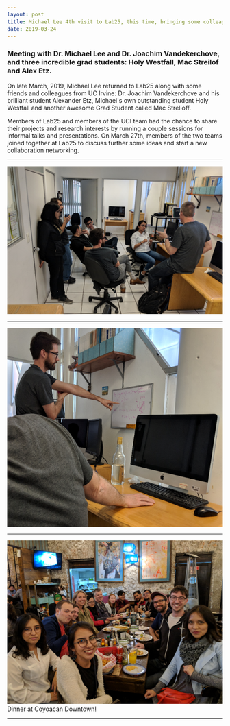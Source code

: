 ```yaml
---
layout: post
title: Michael Lee 4th visit to Lab25, this time, bringing some colleagues with him!
date: 2019-03-24
---
```


### Meeting with Dr. Michael Lee and Dr. Joachim Vandekerchove, and three incredible grad students: Holy Westfall, Mac Streilof and Alex Etz.

On late March, 2019, Michael Lee returned to Lab25 along with some friends and colleagues from UC Irvine: Dr. Joachim Vandekerchove and his brilliant student Alexander Etz, Michael's own outstanding student Holy Westfall and another awesome Grad Student called Mac Strelioff.

Members of Lab25 and members of the UCI team had the chance to share their projects and research interests by running a couple sessions for informal talks and presentations. On March 27th, members of the two teams joined together at Lab25 to discuss further some ideas and start a new collaboration networking.
____  

![Alt text](/LabPictures/Lab25_UCI_1.png)

____  

![Alt text](/LabPictures/Lab25_UCI_2.png)

____  

![Alt text](/LabPictures/Lab25_UCI_3.png)
Dinner at Coyoacan Downtown!
____  

 
